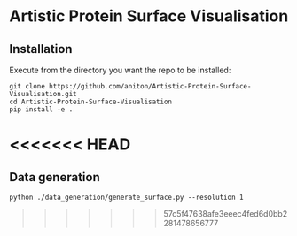 # Artistic Protein Surface Visualisation

## Installation

Execute from the directory you want the repo to be installed:

```
git clone https://github.com/aniton/Artistic-Protein-Surface-Visualisation.git
cd Artistic-Protein-Surface-Visualisation
pip install -e .
```
<<<<<<< HEAD
=======


## Data generation

```
python ./data_generation/generate_surface.py --resolution 1
```
>>>>>>> 57c5f47638afe3eeec4fed6d0bb2281478656777
